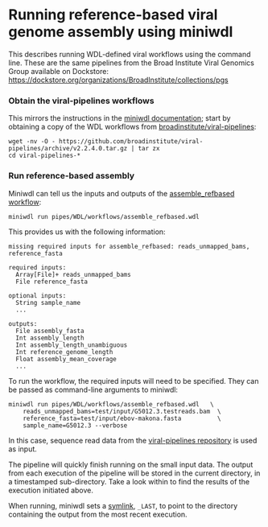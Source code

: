 # Running reference-based viral genome assembly using miniwdl

This describes running WDL-defined viral workflows using the command line.
These are the same pipelines from the Broad Institute Viral Genomics Group available on Dockstore:
https://dockstore.org/organizations/BroadInstitute/collections/pgs

### Obtain the viral-pipelines workflows 

This mirrors the instructions in the [miniwdl documentation](https://miniwdl.readthedocs.io/en/latest/getting_started.html#fetch-viral-pipelines); 
start by obtaining a copy of the WDL workflows from [broadinstitute/viral-pipelines](https://github.com/broadinstitute/viral-pipelines):


```
wget -nv -O - https://github.com/broadinstitute/viral-pipelines/archive/v2.2.4.0.tar.gz | tar zx
cd viral-pipelines-*
```

### Run reference-based assembly

Miniwdl can tell us the inputs and outputs of the [assemble_refbased workflow](https://github.com/broadinstitute/viral-pipelines/blob/master/pipes/WDL/workflows/assemble_refbased.wdl):

```
miniwdl run pipes/WDL/workflows/assemble_refbased.wdl
```

This provides us with the following information:

```
missing required inputs for assemble_refbased: reads_unmapped_bams, reference_fasta

required inputs:
  Array[File]+ reads_unmapped_bams
  File reference_fasta

optional inputs:
  String sample_name
  ...

outputs:
  File assembly_fasta
  Int assembly_length
  Int assembly_length_unambiguous
  Int reference_genome_length
  Float assembly_mean_coverage
  ...
```

To run the workflow, the required inputs will need to be specified. They can be passed as command-line arguments to miniwdl:

```
miniwdl run pipes/WDL/workflows/assemble_refbased.wdl   \
    reads_unmapped_bams=test/input/G5012.3.testreads.bam  \
    reference_fasta=test/input/ebov-makona.fasta          \
    sample_name=G5012.3 --verbose
```
In this case, sequence read data from the [viral-pipelines repository](https://github.com/broadinstitute/viral-pipelines) is used as input.

The pipeline will quickly finish running on the small input data.
The output from each execution of the pipeline will be stored in the current directory, in a timestamped sub-directory.
Take a look within to find the results of the execution initiated above.

When running, miniwdl sets a [symlink](https://en.wikipedia.org/wiki/Symbolic_link), `_LAST`, to point to the directory containing the output from the most recent execution.